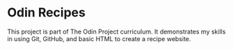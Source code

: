 # Odin Recipes
This project is part of The Odin Project curriculum. It demonstrates my skills in using Git, GitHub, and basic HTML to create a recipe website.
